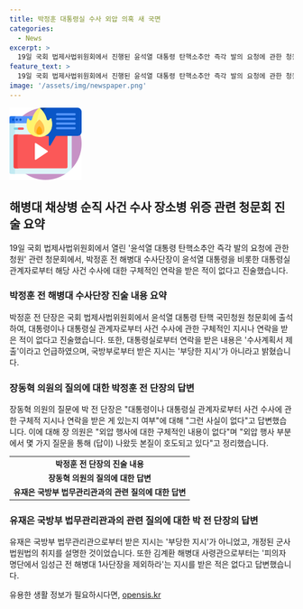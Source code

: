 ```yaml
---
title: 박정훈 대통령실 수사 외압 의혹 새 국면
categories:
  - News
excerpt: >
  19일 국회 법제사법위원회에서 진행된 윤석열 대통령 탄핵소추안 즉각 발의 요청에 관한 청원 관련 청문회에서 박정훈 전 해병대 수사단장이 대통령이나 대통령실로부터 채상병 순직 사건 수사에 관련된 구체적인 연락을 받은 적이 없다고 진술했다. 이에 대한 의원들의 추가 질문에도 외압 행사와 관련된 구체적인 내용이 없다는 응답이 이뤄졌으며, 국방부로부터 수사와 관련된 지시를 받았다고 밝혀졌다.
feature_text: >
  19일 국회 법제사법위원회에서 진행된 윤석열 대통령 탄핵소추안 즉각 발의 요청에 관한 청원 관련 청문회에서 박정훈 전 해병대 수사단장이 대통령이나 대통령실로부터 채상병 순직 사건 수사에 관련된 구체적인 연락을 받은 적이 없다고 진술했다. 이에 대한 의원들의 추가 질문에도 외압 행사와 관련된 구체적인 내용이 없다는 응답이 이뤄졌으며, 국방부로부터 수사와 관련된 지시를 받았다고 밝혀졌다.
image: '/assets/img/newspaper.png'
---
```


<p><img src="/assets/img/news.png" alt="rentncar 속보" /></p>

<h2 data-ke-size="size26">해병대 채상병 순직 사건 수사 장소병 위증 관련 청문회 진술 요약</h2>

<p data-ke-size="size16">19일 국회 법제사법위원회에서 열린 '윤석열 대통령 탄핵소추안 즉각 발의 요청에 관한 청원' 관련 청문회에서, 박정훈 전 해병대 수사단장이 윤석열 대통령을 비롯한 대통령실 관계자로부터 해당 사건 수사에 대한 구체적인 연락을 받은 적이 없다고 진술했습니다.</p>

<h3>박정훈 전 해병대 수사단장 진술 내용 요약</h3>

<p data-ke-size="size16">박정훈 전 단장은 국회 법제사법위원회에서 윤석열 대통령 탄핵 국민청원 청문회에 출석하여, 대통령이나 대통령실 관계자로부터 사건 수사에 관한 구체적인 지시나 연락을 받은 적이 없다고 진술했습니다. 또한, 대통령실로부터 연락을 받은 내용은 '수사계획서 제출'이라고 언급하였으며, 국방부로부터 받은 지시는 '부당한 지시'가 아니라고 밝혔습니다.</p>

<h3>장동혁 의원의 질의에 대한 박정훈 전 단장의 답변</h3>

<p data-ke-size="size16">장동혁 의원의 질문에 박 전 단장은 "대통령이나 대통령실 관계자로부터 사건 수사에 관한 구체적 지시나 연락을 받은 게 있는지 여부"에 대해 "그런 사실이 없다"고 답변했습니다. 이에 대해 장 의원은 "외압 행사에 대한 구체적인 내용이 없다"며 "외압 행사 부분에서 몇 가지 질문을 통해 (답이) 나왔듯 본질이 호도되고 있다"고 정리했습니다.</p>

<table>
    <tr>
        <td style="text-align: center; height: 17px;"><b>박정훈 전 단장의 진술 내용</b></td>
    </tr>
    <tr>
        <td style="text-align: center; height: 17px;"><b>장동혁 의원의 질의에 대한 답변</b></td>
    </tr>
    <tr>
        <td style="text-align: center; height: 17px;"><b>유재은 국방부 법무관리관과의 관련 질의에 대한 답변</b></td>
    </tr>
</table>

<h3>유재은 국방부 법무관리관과의 관련 질의에 대한 박 전 단장의 답변</h3>

<p data-ke-size="size16">유재은 국방부 법무관리관으로부터 받은 지시는 '부당한 지시'가 아니었고, 개정된 군사법원법의 취지를 설명한 것이었습니다. 또한 김계환 해병대 사령관으로부터는 '피의자 명단에서 임성근 전 해병대 1사단장을 제외하라'는 지시를 받은 적은 없다고 답변했습니다.</p>
유용한 생활 정보가 필요하시다면, <a href="https://opensis.kr" rel="dofollow">opensis.kr</a>


